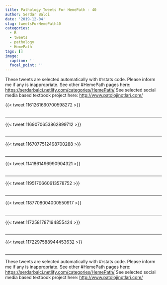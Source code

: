 ```yaml
---
title: Pathology Tweets For HemePath - 40
author: Serdar Balci
date: '2019-12-04'
slug: tweetsForHemePath40
categories:
  - R
  - tweets
  - pathology
  - HemePath
tags: []
image:
  caption: ''
  focal_point: ''
---
```



These tweets are selected automatically with #rstats code. Please inform me if any is inappropriate.
See other #HemePath pages here: https://serdarbalci.netlify.com/categories/HemePath/ 
See selected social media based textbook project here: http://www.patolojinotlari.com/

{{< tweet 1161261660700598272 >}}
<br>
<br>
<hr>
{{< tweet 1169070653862899712 >}}
<br>
<br>
<hr>
{{< tweet 1167077512498700288 >}}
<br>
<br>
<hr>
{{< tweet 1141861496990904321 >}}
<br>
<br>
<hr>
{{< tweet 1195170660613578752 >}}
<br>
<br>
<hr>
{{< tweet 1187708004000550917 >}}
<br>
<br>
<hr>
{{< tweet 1172581787194855424 >}}
<br>
<br>
<hr>
{{< tweet 1172297588944453632 >}}
<br>
<br>
<hr>


These tweets are selected automatically with #rstats code. Please inform me if any is inappropriate.
See other #HemePath pages here: https://serdarbalci.netlify.com/categories/HemePath/ 
See selected social media based textbook project here: http://www.patolojinotlari.com/
